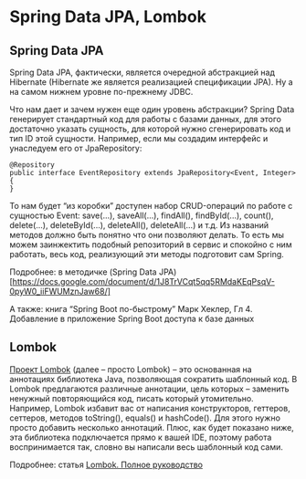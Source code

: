 Spring Data JPA, Lombok
=======================

## Spring Data JPA

Spring Data JPA, фактически, является очередной абстракцией над Hibernate (Hibernate же является реализацией спецификации JPA). Ну а на самом нижнем уровне по-прежнему JDBC.

Что нам дает и зачем нужен еще один уровень абстракции? Spring Data генерирует стандартный код для работы с базами данных, для этого достаточно указать сущность, для которой нужно сгенерировать код и тип ID этой сущности. Например, если мы создадим интерфейс и унаследуем его от JpaRepository:

```
@Repository
public interface EventRepository extends JpaRepository<Event, Integer> {
}
```

То нам будет “из коробки” доступен набор CRUD-операций по работе с сущностью Event: save(...), saveAll(...), findAll(), findById(...), count(), delete(...), deleteById(...), deleteAll(), deleteAll(...) и т.д. Из названий методов должно быть понятно что они позволяют делать. То есть мы можем заинжектить подобный репозиторий в сервис и спокойно с ним работать, весь код, реализующий эти методы подготовит сам Spring.

Подробнее: в методичке (Spring Data JPA)[https://docs.google.com/document/d/1J8TrVCqt5qq5RMdaKEqPsqV-0pyW0_iiFWUMznJaw68/]

А также: книга “Spring Boot по-быстрому” Марк Хеклер, Гл 4. Добавление в приложение Spring Boot доступа к базе данных

## Lombok

[Проект Lombok](https://projectlombok.org/) (далее – просто Lombok) – это основанная на аннотациях библиотека Java, позволяющая сократить шаблонный код. В Lombok предлагаются различные аннотации, цель которых – заменить ненужный повторяющийся код, писать который утомительно. Например, Lombok избавит вас от написания конструкторов, геттеров, сеттеров, методов toString(), equals() и hashCode(). Для этого нужно просто добавить несколько аннотаций. Плюс, как будет показано ниже, эта библиотека подключается прямо к вашей IDE, поэтому работа воспринимается так, словно вы написали весь шаблонный код сами.

Подробнее: статья [Lombok. Полное руководство](https://habr.com/ru/companies/piter/articles/676394/)